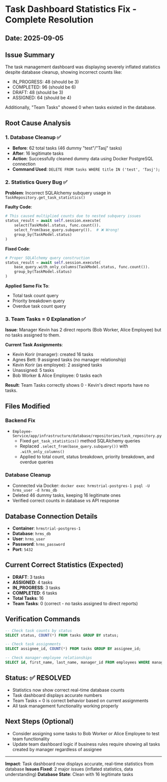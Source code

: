 # Task Dashboard Statistics Fix - Complete Resolution

## Date: 2025-09-05

## Issue Summary
The task management dashboard was displaying severely inflated statistics despite database cleanup, showing incorrect counts like:
- IN_PROGRESS: 48 (should be 3)
- COMPLETED: 96 (should be 6) 
- DRAFT: 48 (should be 3)
- ASSIGNED: 64 (should be 4)

Additionally, "Team Tasks" showed 0 when tasks existed in the database.

## Root Cause Analysis

### 1. Database Cleanup ✅
- **Before**: 62 total tasks (46 dummy "test"/"Tasj" tasks)
- **After**: 16 legitimate tasks
- **Action**: Successfully cleaned dummy data using Docker PostgreSQL connection
- **Command Used**: `DELETE FROM tasks WHERE title IN ('test', 'Tasj');`

### 2. Statistics Query Bug ✅ 
**Problem**: Incorrect SQLAlchemy subquery usage in `TaskRepository.get_task_statistics()`

**Faulty Code**:
```python
# This caused multiplied counts due to nested subquery issues
status_result = await self.session.execute(
    select(TaskModel.status, func.count()).
    select_from(base_query.subquery()).  # ❌ Wrong!
    group_by(TaskModel.status)
)
```

**Fixed Code**:
```python
# Proper SQLAlchemy query construction
status_result = await self.session.execute(
    base_query.with_only_columns(TaskModel.status, func.count()).
    group_by(TaskModel.status)
)
```

**Applied Same Fix To**:
- Total task count query
- Priority breakdown query  
- Overdue task count query

### 3. Team Tasks = 0 Explanation ✅
**Issue**: Manager Kevin has 2 direct reports (Bob Worker, Alice Employee) but no tasks assigned to them.

**Current Task Assignments**:
- Kevin Korir (manager): created 16 tasks
- Agnes Bett: 9 assigned tasks (no manager relationship)
- Kevin Korir (as employee): 2 assigned tasks  
- Unassigned: 5 tasks
- Bob Worker & Alice Employee: 0 tasks each

**Result**: Team Tasks correctly shows 0 - Kevin's direct reports have no tasks.

## Files Modified

### Backend Fix
- `Employee-Service/app/infrastructure/database/repositories/task_repository.py`
  - Fixed `get_task_statistics()` method SQLAlchemy queries
  - Replaced `.select_from(base_query.subquery())` with `.with_only_columns()`
  - Applied to total count, status breakdown, priority breakdown, and overdue queries

### Database Cleanup
- Connected via Docker: `docker exec hrmstrial-postgres-1 psql -U hrms_user -d hrms_db`
- Deleted 46 dummy tasks, keeping 16 legitimate ones
- Verified correct counts in database vs API response

## Database Connection Details
- **Container**: `hrmstrial-postgres-1`
- **Database**: `hrms_db` 
- **User**: `hrms_user`
- **Password**: `hrms_password`
- **Port**: `5432`

## Current Correct Statistics (Expected)
- **DRAFT**: 3 tasks
- **ASSIGNED**: 4 tasks  
- **IN_PROGRESS**: 3 tasks
- **COMPLETED**: 6 tasks
- **Total Tasks**: 16
- **Team Tasks**: 0 (correct - no tasks assigned to direct reports)

## Verification Commands
```sql
-- Check task counts by status
SELECT status, COUNT(*) FROM tasks GROUP BY status;

-- Check task assignments  
SELECT assignee_id, COUNT(*) FROM tasks GROUP BY assignee_id;

-- Check manager-employee relationships
SELECT id, first_name, last_name, manager_id FROM employees WHERE manager_id = 'bb81b610-cd4d-486d-b5be-8e121a681d86';
```

## Status: ✅ RESOLVED
- Statistics now show correct real-time database counts
- Task dashboard displays accurate numbers
- Team Tasks = 0 is correct behavior based on current assignments
- All task management functionality working properly

## Next Steps (Optional)
- Consider assigning some tasks to Bob Worker or Alice Employee to test team functionality
- Update team dashboard logic if business rules require showing all tasks created by manager regardless of assignee

---
**Impact**: Task dashboard now displays accurate, real-time statistics from database
**Issues Fixed**: 2 major issues (inflated statistics, data understanding)
**Database State**: Clean with 16 legitimate tasks